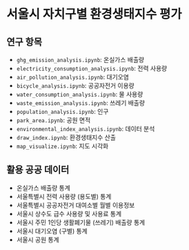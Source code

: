 # 서울시 자치구별 환경생태지수 평가

## 연구 항목

- `ghg_emission_analysis.ipynb`: 온실가스 배출량
- `electricity_consumption_analysis.ipynb`: 전력 사용량
- `air_pollution_analysis.ipynb`: 대기오염
- `bicycle_analysis.ipynb`: 공공자전거 이용량
- `water_consumption_analysis.ipynb`: 물 사용량
- `waste_emission_analysis.ipynb`: 쓰레기 배출량
- `population_analysis.ipynb`: 인구
- `park_area.ipynb`: 공원 면적
- `environmental_index_analysis.ipynb`: 데이터 분석
- `draw_index.ipynb`: 환경생태지수 산출
- `map_visualize.ipynb`: 지도 시각화

## 활용 공공 데이터

- 온실가스 배출량 통계
- 서울특별시 전력 사용량 (용도별) 통계
- 서울특별시 공공자전거 대여소별 월별 이용정보
- 서울시 상수도 급수 사용량 및 사용료 통계
- 서울시 주민 1인당 생활폐기물 (쓰레기) 배출량 통계
- 서울시 대기오염 (구별) 통계
- 서울시 공원 통계
